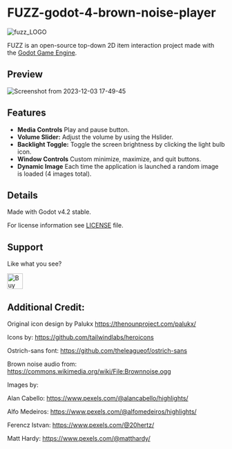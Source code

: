 # FUZZ-godot-4-brown-noise-player


![fuzz_LOGO](https://github.com/HeyNinety/FUZZ-godot-4-brown-noise-player/assets/68526679/3075f1e0-e6da-4691-a505-9ffd0aa0d492)


FUZZ is an open-source top-down 2D item interaction project made with the [Godot Game Engine](https://godotengine.org).


## Preview
![Screenshot from 2023-12-03 17-49-45](https://github.com/HeyNinety/FUZZ-godot-4-brown-noise-player/assets/68526679/63b334c0-2193-48a6-ab96-47429a2450a2)


## Features
- **Media Controls** Play and pause button.
- **Volume Slider:** Adjust the volume by using the Hslider.
- **Backlight Toggle:** Toggle the screen brightness by clicking the light bulb icon.
- **Window Controls** Custom minimize, maximize, and quit buttons.
- **Dynamic Image** Each time the application is launched a random image is loaded (4 images total).



## Details
Made with Godot v4.2 stable.

For license information see [LICENSE](LICENSE) file.



## Support
Like what you see?

<a href='https://ko-fi.com/W7W0CJP7P' target='_blank'><img height='36' style='border:0px;height:36px;' src='https://storage.ko-fi.com/cdn/kofi5.png?v=3' border='0' alt='Buy Me a Coffee at ko-fi.com' /></a>


## Additional Credit:
Original icon design by Palukx
https://thenounproject.com/palukx/

Icons by:
https://github.com/tailwindlabs/heroicons

Ostrich-sans font:
https://github.com/theleagueof/ostrich-sans

Brown noise audio from:
https://commons.wikimedia.org/wiki/File:Brownnoise.ogg

Images by:

Alan Cabello: https://www.pexels.com/@alancabello/highlights/

Alfo Medeiros: https://www.pexels.com/@alfomedeiros/highlights/

Ferencz Istvan: https://www.pexels.com/@20hertz/

Matt Hardy: https://www.pexels.com/@matthardy/
